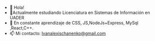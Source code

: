 - 👋 Hola!
- 📝Actualmente estudiando Licenciatura en Sistemas de Información en UADER
- 📕 En constante aprendizaje de  CSS, JS,NodeJs+Express, MySql ,React,C++.
- 📫 Mi contacto: Ivanalexischanenko@gmail.com

<!---
ivanalexisc/ivanalexisc is a ✨ special ✨ repository because its `README.md` (this file) appears on your GitHub profile.
You can click the Preview link to take a look at your changes.
--->
